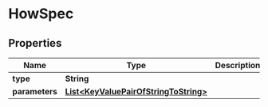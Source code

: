 

# HowSpec


## Properties

Name | Type | Description | Notes
------------ | ------------- | ------------- | -------------
**type** | **String** |  |  [optional]
**parameters** | [**List&lt;KeyValuePairOfStringToString&gt;**](KeyValuePairOfStringToString.md) |  |  [optional]



